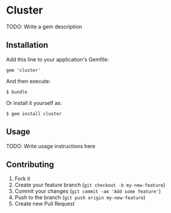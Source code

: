 # Cluster

TODO: Write a gem description

## Installation

Add this line to your application's Gemfile:

    gem 'cluster'

And then execute:

    $ bundle

Or install it yourself as:

    $ gem install cluster

## Usage

TODO: Write usage instructions here

## Contributing

1. Fork it
2. Create your feature branch (`git checkout -b my-new-feature`)
3. Commit your changes (`git commit -am 'Add some feature'`)
4. Push to the branch (`git push origin my-new-feature`)
5. Create new Pull Request
